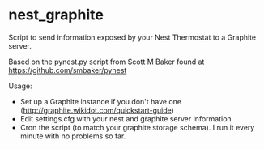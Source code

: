 nest_graphite
=============

Script to send information exposed by your Nest Thermostat to a Graphite server.

Based on the pynest.py script from Scott M Baker found at https://github.com/smbaker/pynest

Usage: 
- Set up a Graphite instance if you don't have one (http://graphite.wikidot.com/quickstart-guide)
- Edit settings.cfg with your nest and graphite server information
- Cron the script (to match your graphite storage schema). I run it every minute with no problems so far.

